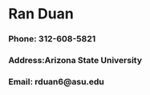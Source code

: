 <h1> Ran Duan </h1>
  <h3> Phone: 312-608-5821 </h3>
  <h3> Address:Arizona State University </h3>
  <h3> Email: rduan6@asu.edu </h3>
  
  
